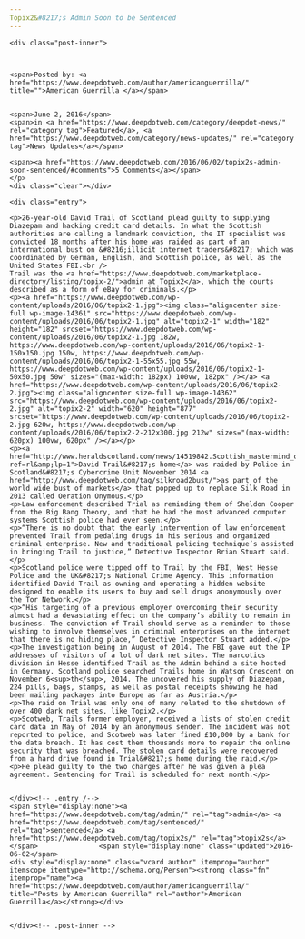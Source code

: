 ```yaml
---
Topix2&#8217;s Admin Soon to be Sentenced
---
```

<article class="post-listing post-14360 post type-post status-publish format-standard has-post-thumbnail hentry  tag-admin tag-sentenced tag-topix2s">
    
    <div class="post-inner">
    
    
        
    <span>Posted by: <a href="https://www.deepdotweb.com/author/americanguerrilla/" title="">American Guerrilla </a></span>
    
    
    <span>June 2, 2016</span>
    <span>in <a href="https://www.deepdotweb.com/category/deepdot-news/" rel="category tag">Featured</a>, <a href="https://www.deepdotweb.com/category/news-updates/" rel="category tag">News Updates</a></span>
    
    <span><a href="https://www.deepdotweb.com/2016/06/02/topix2s-admin-soon-sentenced/#comments">5 Comments</a></span>
    </p>
    <div class="clear"></div>
    
    <div class="entry">
    
    <p>26-year-old David Trail of Scotland plead guilty to supplying Diazepam and hacking credit card details. In what the Scottish authorities are calling a landmark conviction, the IT specialist was convicted 18 months after his home was raided as part of an international bust on &#8216;illicit internet traders&#8217; which was coordinated by German, English, and Scottish police, as well as the United States FBI.<br />
    Trail was the <a href="https://www.deepdotweb.com/marketplace-directory/listing/topix-2/">admin at Topix2</a>, which the courts described as a form of eBay for criminals.</p>
    <p><a href="https://www.deepdotweb.com/wp-content/uploads/2016/06/topix2-1.jpg"><img class="aligncenter size-full wp-image-14361" src="https://www.deepdotweb.com/wp-content/uploads/2016/06/topix2-1.jpg" alt="topix2-1" width="182" height="182" srcset="https://www.deepdotweb.com/wp-content/uploads/2016/06/topix2-1.jpg 182w, https://www.deepdotweb.com/wp-content/uploads/2016/06/topix2-1-150x150.jpg 150w, https://www.deepdotweb.com/wp-content/uploads/2016/06/topix2-1-55x55.jpg 55w, https://www.deepdotweb.com/wp-content/uploads/2016/06/topix2-1-50x50.jpg 50w" sizes="(max-width: 182px) 100vw, 182px" /></a> <a href="https://www.deepdotweb.com/wp-content/uploads/2016/06/topix2-2.jpg"><img class="aligncenter size-full wp-image-14362" src="https://www.deepdotweb.com/wp-content/uploads/2016/06/topix2-2.jpg" alt="topix2-2" width="620" height="877" srcset="https://www.deepdotweb.com/wp-content/uploads/2016/06/topix2-2.jpg 620w, https://www.deepdotweb.com/wp-content/uploads/2016/06/topix2-2-212x300.jpg 212w" sizes="(max-width: 620px) 100vw, 620px" /></a></p>
    <p><a href="http://www.heraldscotland.com/news/14519842.Scottish_mastermind_of_darknet_admits_dealing_drugs_for_bitcoin_after_major_international_sting/?ref=rl&amp;lp=1">David Trail&#8217;s home</a> was raided by Police in Scotland&#8217;s Cybercrime Unit November 2014 <a href="http://www.deepdotweb.com/tag/silkroad2bust/">as part of the world wide bust of markets</a> that popped up to replace Silk Road in 2013 called Oeration Onymous.</p>
    <p>Law enforcement described Trial as reminding them of Sheldon Cooper from the Big Bang Theory, and that he had the most advanced computer systems Scottish police had ever seen.</p>
    <p>“There is no doubt that the early intervention of law enforcement prevented Trail from pedaling drugs in his serious and organized criminal enterprise. New and traditional policing technique’s assisted in bringing Trail to justice,” Detective Inspector Brian Stuart said.</p>
    <p>Scotland police were tipped off to Trail by the FBI, West Hesse Police and the UK&#8217;s National Crime Agency. This information identified David Trail as owning and operating a hidden website designed to enable its users to buy and sell drugs anonymously over the Tor Network.</p>
    <p>“His targeting of a previous employer overcoming their security almost had a devastating effect on the company’s ability to remain in business. The conviction of Trail should serve as a reminder to those wishing to involve themselves in criminal enterprises on the internet that there is no hiding place,” Detective Inspector Stuart added.</p>
    <p>The investigation being in August of 2014. The FBI gave out the IP addresses of visitors of a lot of dark net sites. The narcotics division in Hesse identified Trail as the Admin behind a site hosted in Germany. Scotland police searched Trails home in Watson Crescent on November 6<sup>th</sup>, 2014. The uncovered his supply of Diazepam, 224 pills, bags, stamps, as well as postal receipts showing he had been mailing packages into Europe as far as Austria.</p>
    <p>The raid on Trial was only one of many related to the shutdown of over 400 dark net sites, like Topix2.</p>
    <p>Scotweb, Trails former employer, received a lists of stolen credit card data in May of 2014 by an anonymous sender. The incident was not reported to police, and Scotweb was later fined £10,000 by a bank for the data breach. It has cost them thousands more to repair the online security that was breached. The stolen card details were recovered from a hard drive found in Trial&#8217;s home during the raid.</p>
    <p>He plead guilty to the two charges after he was given a plea agreement. Sentencing for Trail is scheduled for next month.</p>
    
    
    </div><!-- .entry /-->
    <span style="display:none"><a href="https://www.deepdotweb.com/tag/admin/" rel="tag">admin</a> <a href="https://www.deepdotweb.com/tag/sentenced/" rel="tag">sentenced</a> <a href="https://www.deepdotweb.com/tag/topix2s/" rel="tag">topix2s</a></span>				<span style="display:none" class="updated">2016-06-02</span>
    <div style="display:none" class="vcard author" itemprop="author" itemscope itemtype="http://schema.org/Person"><strong class="fn" itemprop="name"><a href="https://www.deepdotweb.com/author/americanguerrilla/" title="Posts by American Guerrilla" rel="author">American Guerrilla</a></strong></div>
    
    
    </div><!-- .post-inner -->
</article><!-- .post-listing -->

